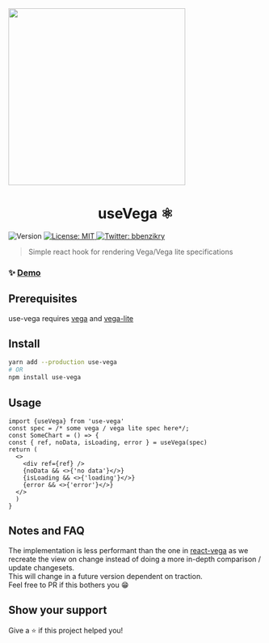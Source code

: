 <img width='350px' src="https://user-images.githubusercontent.com/1993348/98430757-6fff3680-20b8-11eb-9b31-617f6d27b1fa.png">
<h1 align="center">useVega ⚛</h1>
<p>
  <img alt="Version" src="https://img.shields.io/badge/version-0.3.0-blue.svg?cacheSeconds=2592000" />
  <a href="#" target="_blank">
    <img alt="License: MIT" src="https://img.shields.io/badge/License-MIT-yellow.svg" />
  </a>
  <a href="https://twitter.com/bbenzikry" target="_blank">
    <img alt="Twitter: bbenzikry" src="https://img.shields.io/twitter/follow/bbenzikry.svg?style=social" />
  </a>
</p>

> Simple react hook for rendering Vega/Vega lite specifications

### ✨ [Demo](https://bbenzikry.github.io/use-vega)

## Prerequisites

use-vega requires [vega](https://www.npmjs.com/package/vega) and [vega-lite](https://www.npmjs.com/package/vega-lite)

## Install

```sh
yarn add --production use-vega
# OR
npm install use-vega
```

## Usage

```tsx
import {useVega} from 'use-vega'
const spec = /* some vega / vega lite spec here*/;
const SomeChart = () => {
const { ref, noData, isLoading, error } = useVega(spec)
return (
  <>
    <div ref={ref} />
    {noData && <>{'no data'}</>}
    {isLoading && <>{'loading'}</>}
    {error && <>{'error'}</>}
  </>
  )
}
```

## Notes and FAQ

The implementation is less performant than the one in [react-vega](https://github.com/vega/react-vega) as we recreate the view on change instead of doing a more in-depth comparison / update changesets.  
This will change in a future version dependent on traction.  
Feel free to PR if this bothers you 😁

## Show your support

Give a ⭐️ if this project helped you!
